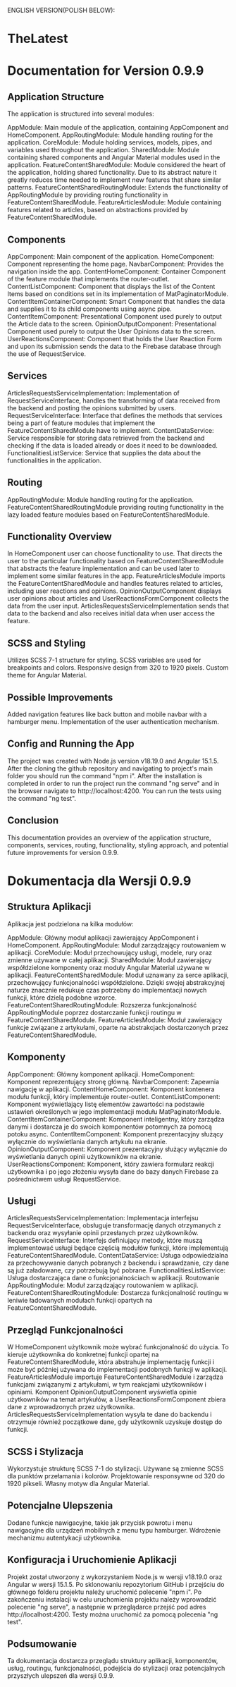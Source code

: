 ENGLISH VERSION(POLISH BELOW):

# TheLatest
# Documentation for Version 0.9.9

## Application Structure
The application is structured into several modules:

AppModule: Main module of the application, containing AppComponent and HomeComponent.
AppRoutingModule: Module handling routing for the application.
CoreModule: Module holding services, models, pipes, and variables used throughout the application.
SharedModule: Module containing shared components and Angular Material modules used in the application.
FeatureContentSharedModule: Module considered the heart of the application, holding shared functionality. 
Due to its abstract nature it greatly reduces time needed to implement new features that share similar 
patterns.
FeatureContentSharedRoutingModule: Extends the functionality of AppRoutingModule by providing routing 
functionality in FeatureContentSharedModule.
FeatureArticlesModule: Module containing features related to articles, based on abstractions provided by 
FeatureContentSharedModule.

## Components
AppComponent: Main component of the application.
HomeComponent: Component representing the home page.
NavbarComponent: Provides the navigation inside the app.
ContentHomeComponent: Container Component of the feature module that implements the router-outlet.
ContentListComponent: Component that displays the list of the Content Items based on conditions set in its 
implementation of MatPaginatorModule.
ContentItemContainerComponent: Smart Component that handles the data and supplies it to its child components 
using async pipe.
ContentItemComponent: Presentational Component used purely to output the Article data to the screen.
OpinionOutputComponent: Presentational Component used purely to output the User Opinions data to the screen.
UserReactionsComponent: Component that holds the User Reaction Form and upon its submission sends the data
to the Firebase database through the use of RequestService.

## Services
ArticlesRequestsServiceImplementation: Implementation of RequestServiceInterface, handles the transforming of
data received from the backend and posting the opinions submitted by users.
RequestServiceInterface: Interface that defines the methods that services being a part of feature modules
that implement the FeatureContentSharedModule have to implement.
ContentDataService: Service responsible for storing data retrieved from the backend and checking if the data 
is loaded already or does it need to be downloaded.
FunctionalitiesListService: Service that supplies the data about the functionalities in the application.

## Routing
AppRoutingModule: Module handling routing for the application.
FeatureContentSharedRoutingModule providing routing functionality in the lazy loaded feature modules
based on FeatureContentSharedModule.

## Functionality Overview
In HomeComponent user can choose functionality to use.
That directs the user to the particular functionality based on FeatureContentSharedModule that abstracts 
the feature implementation and can be used later to implement some similar features in the app.
FeatureArticlesModule imports the FeatureContentSharedModule and handles features related to articles, 
including user reactions and opinions.
OpinionOutputComponent displays user opinions about articles and UserReactionsFormComponent collects
the data from the user input. 
ArticlesRequestsServiceImplementation sends that data to the backend and also receives initial data 
when user access the feature.

## SCSS and Styling
Utilizes SCSS 7-1 structure for styling.
SCSS variables are used for breakpoints and colors.
Responsive design from 320 to 1920 pixels.
Custom theme for Angular Material.

## Possible Improvements
Added navigation features like back button and mobile navbar with a hamburger menu.
Implementation of the user authentication mechanism.

## Config and Running the App
The project was created with Node.js version v18.19.0 and Angular 15.1.5.
After the cloning the github repository and navigating to project's main folder you should run the command
"npm i".
After the installation is completed in order to run the project run the command "ng serve" and in the browser
navigate to http://localhost:4200.
You can run the tests using the command "ng test".

## Conclusion
This documentation provides an overview of the application structure, components, services, routing, 
functionality, styling approach, and potential future improvements for version 0.9.9.


# Dokumentacja dla Wersji 0.9.9

## Struktura Aplikacji
Aplikacja jest podzielona na kilka modułów:

AppModule: Główny moduł aplikacji zawierający AppComponent i HomeComponent.
AppRoutingModule: Moduł zarządzający routowaniem w aplikacji.
CoreModule: Moduł przechowujący usługi, modele, rury oraz zmienne używane w całej aplikacji.
SharedModule: Moduł zawierający współdzielone komponenty oraz moduły Angular Material używane w aplikacji.
FeatureContentSharedModule: Moduł uznawany za serce aplikacji, przechowujący funkcjonalności współdzielone. Dzięki swojej abstrakcyjnej naturze znacznie redukuje czas potrzebny do implementacji nowych funkcji, które dzielą podobne wzorce.
FeatureContentSharedRoutingModule: Rozszerza funkcjonalność AppRoutingModule poprzez dostarczanie funkcji routingu w FeatureContentSharedModule.
FeatureArticlesModule: Moduł zawierający funkcje związane z artykułami, oparte na abstrakcjach dostarczonych przez FeatureContentSharedModule.

## Komponenty
AppComponent: Główny komponent aplikacji.
HomeComponent: Komponent reprezentujący stronę główną.
NavbarComponent: Zapewnia nawigację w aplikacji.
ContentHomeComponent: Komponent kontenera modułu funkcji, który implementuje router-outlet.
ContentListComponent: Komponent wyświetlający listę elementów zawartości na podstawie ustawień określonych w jego implementacji modułu MatPaginatorModule.
ContentItemContainerComponent: Komponent inteligentny, który zarządza danymi i dostarcza je do swoich komponentów potomnych za pomocą potoku async.
ContentItemComponent: Komponent prezentacyjny służący wyłącznie do wyświetlania danych artykułu na ekranie.
OpinionOutputComponent: Komponent prezentacyjny służący wyłącznie do wyświetlania danych opinii użytkowników na ekranie.
UserReactionsComponent: Komponent, który zawiera formularz reakcji użytkownika i po jego złożeniu wysyła dane do bazy danych Firebase za pośrednictwem usługi RequestService.

## Usługi
ArticlesRequestsServiceImplementation: Implementacja interfejsu RequestServiceInterface, obsługuje transformację danych otrzymanych z backendu oraz wysyłanie opinii przesłanych przez użytkowników.
RequestServiceInterface: Interfejs definiujący metody, które muszą implementować usługi będące częścią modułów funkcji, które implementują FeatureContentSharedModule.
ContentDataService: Usługa odpowiedzialna za przechowywanie danych pobranych z backendu i sprawdzanie, czy dane są już załadowane, czy potrzebują być pobrane.
FunctionalitiesListService: Usługa dostarczająca dane o funkcjonalnościach w aplikacji.
Routowanie
AppRoutingModule: Moduł zarządzający routowaniem w aplikacji.
FeatureContentSharedRoutingModule: Dostarcza funkcjonalność routingu w leniwie ładowanych modułach funkcji opartych na FeatureContentSharedModule.

## Przegląd Funkcjonalności
W HomeComponent użytkownik może wybrać funkcjonalność do użycia.
To kieruje użytkownika do konkretnej funkcji opartej na FeatureContentSharedModule, która abstrahuje implementację funkcji i może być później używana do implementacji podobnych funkcji w aplikacji.
FeatureArticlesModule importuje FeatureContentSharedModule i zarządza funkcjami związanymi z artykułami, w tym reakcjami użytkowników i opiniami.
Komponent OpinionOutputComponent wyświetla opinie użytkowników na temat artykułów, a UserReactionsFormComponent zbiera dane z wprowadzonych przez użytkownika.
ArticlesRequestsServiceImplementation wysyła te dane do backendu i otrzymuje również początkowe dane, gdy użytkownik uzyskuje dostęp do funkcji.

## SCSS i Stylizacja
Wykorzystuje strukturę SCSS 7-1 do stylizacji.
Używane są zmienne SCSS dla punktów przełamania i kolorów.
Projektowanie responsywne od 320 do 1920 pikseli.
Własny motyw dla Angular Material.

## Potencjalne Ulepszenia
Dodane funkcje nawigacyjne, takie jak przycisk powrotu i menu nawigacyjne dla urządzeń mobilnych z menu typu hamburger.
Wdrożenie mechanizmu autentykacji użytkownika.

## Konfiguracja i Uruchomienie Aplikacji
Projekt został utworzony z wykorzystaniem Node.js w wersji v18.19.0 oraz Angular w wersji 15.1.5.
Po sklonowaniu repozytorium GitHub i przejściu do głównego folderu projektu należy uruchomić polecenie "npm i".
Po zakończeniu instalacji w celu uruchomienia projektu należy wprowadzić polecenie "ng serve", a następnie w przeglądarce przejść pod adres http://localhost:4200.
Testy można uruchomić za pomocą polecenia "ng test".

## Podsumowanie
Ta dokumentacja dostarcza przeglądu struktury aplikacji, komponentów, usług, routingu, funkcjonalności, podejścia do stylizacji oraz potencjalnych przyszłych ulepszeń dla wersji 0.9.9.
